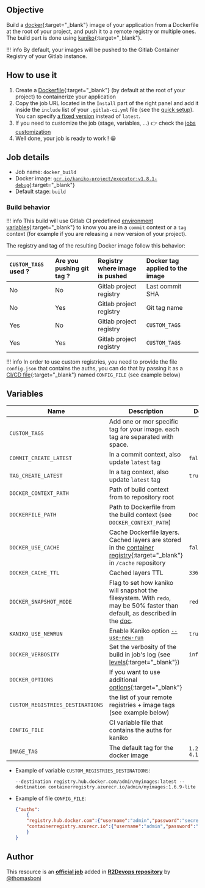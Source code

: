 ## Objective

Build a [docker](https://www.docker.com/){:target="_blank"} image of your application
from a Dockerfile at the root of your project, and push it to a remote registry or multiple ones. The build part is done using
[kaniko](https://github.com/GoogleContainerTools/kaniko){:target="_blank"}.

!!! info
    By default, your images will be pushed to the Gitlab Container
    Registry of your Gitlab instance.

## How to use it

1. Create a
   [Dockerfile](https://docs.docker.com/get-started/part2/#sample-dockerfile){:target="_blank"} (by default at the root of your project)
   to containerize your application
1. Copy the job URL located in the `Install` part of the right panel and add it inside the `include` list of your `.gitlab-ci.yml` file (see the [quick setup](/use-the-hub/#quick-setup)). You can specify [a fixed version](#changelog) instead of `latest`.
4. If you need to customize the job (stage, variables, ...) 👉 check the [jobs
   customization](/use-the-hub/#jobs-customization)
5. Well done, your job is ready to work ! 😀

## Job details

* Job name: `docker_build`
* Docker image: [`gcr.io/kaniko-project/executor:v1.8.1-debug`](https://github.com/GoogleContainerTools/kaniko){:target="_blank"}
* Default stage: `build`

### Build behavior

!!! info
    This build will use Gitlab CI predefined [environment variables](https://docs.gitlab.com/ee/ci/variables/predefined_variables.html){:target="_blank"}
    to know you are in a `commit` context or a `tag` context
    (for example if you are releasing a new version of your project).

The registry and tag of the resulting Docker image follow this behavior:

| `CUSTOM_TAGS` used ? | Are you pushing git tag ? | Registry where image is pushed | Docker tag applied to the image |
|:--------------------|:--------------------------|:-------------------------------|:--------------------------------|
| No                  | No                        | Gitlab project registry        | Last commit SHA                 |
| No                  | Yes                       | Gitlab project registry        | Git tag name                    |
| Yes                 | No                        | Gitlab project registry        | `CUSTOM_TAGS`                    |
| Yes                 | Yes                       | Gitlab project registry        | `CUSTOM_TAGS`                    |

!!! info
    In order to use custom registries, you need to provide the file `config.json` that contains the auths, you can do that by passing it as a [CI/CD file](https://docs.gitlab.com/ee/ci/variables/#cicd-variable-types){:target="_blank"} named `CONFIG_FILE` (see example below)

## Variables

| Name | Description | Default |
| ---- | ----------- | ------- |
| `CUSTOM_TAGS` <img width=100/> | Add one or mor specific tag for your image. each tag are separated with space. <img width=175/>| ` ` <img width=100/>|
| `COMMIT_CREATE_LATEST` | In a commit context, also update `latest` tag | `false` |
| `TAG_CREATE_LATEST` | In a tag context, also update `latest` tag | `true` |
| `DOCKER_CONTEXT_PATH` | Path of build context from to repository root | ` ` |
| `DOCKERFILE_PATH` | Path to Dockerfile from the build context (see `DOCKER_CONTEXT_PATH`) | `Dockerfile` |
| `DOCKER_USE_CACHE` | Cache Dockerfile layers. Cached layers are stored in the [container registry](https://docs.gitlab.com/ee/user/packages/container_registry/){:target="_blank"} in `/cache` repository| `false` |
| `DOCKER_CACHE_TTL` | Cached layers TTL | `336h` |
| `DOCKER_SNAPSHOT_MODE` |  Flag to set how kaniko will snapshot the filesystem. With `redo`, may be 50% faster than default, as described in the [doc](https://github.com/GoogleContainerTools/kaniko#--snapshotmode).  | `redo` |
| `KANIKO_USE_NEWRUN` | Enable Kaniko option [`--use-new-run`](https://github.com/GoogleContainerTools/kaniko#--use-new-run) | `true` |
| `DOCKER_VERBOSITY`| Set the verbosity of the build in job's log (see [levels](https://github.com/GoogleContainerTools/kaniko#--verbosity){:target="_blank"}) | `info` |
| `DOCKER_OPTIONS` | If you want to use additional [options](https://github.com/GoogleContainerTools/kaniko#additional-flags){:target="_blank"} | ` ` |
| `CUSTOM_REGISTRIES_DESTINATIONS` | the list of your remote registries + image tags (see example below) | ` ` |
| `CONFIG_FILE` | CI variable file that contains the auths for kaniko | ` ` |
| `IMAGE_TAG` | The default tag for the docker image | `1.21.1-4.1.3` |

* Example of variable `CUSTOM_REGISTRIES_DESTINATIONS`:
    ```
    --destination registry.hub.docker.com/admin/myimages:latest --destination containerregistry.azurecr.io/admin/myimages:1.6.9-lite
    ```


* Example of file `CONFIG_FILE`:
    ```json
    {"auths":
        {
        "registry.hub.docker.com":{"username":"admin","password":"secret"},
        "containerregistry.azurecr.io":{"username":"admin","password":"password"}
        }
    }
    ```




## Author
This resource is an **[official job](https://docs.r2devops.io/faq-labels/)** added in [**R2Devops repository**](https://gitlab.com/r2devops/hub) by [@thomasboni](https://gitlab.com/thomasboni)